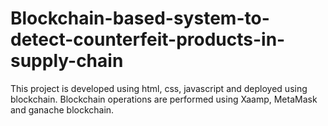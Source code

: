 # Blockchain-based-system-to-detect-counterfeit-products-in-supply-chain
This project is developed using html, css, javascript and deployed using blockchain.  Blockchain operations are performed using Xaamp, MetaMask and ganache blockchain.

